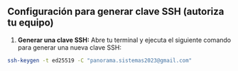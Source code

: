 ## Configuración para generar clave SSH (autoriza tu equipo)

1. **Generar una clave SSH:** Abre tu terminal y ejecuta el siguiente comando para generar una nueva clave SSH:

```bash
ssh-keygen -t ed25519 -C "panorama.sistemas2023@gmail.com"
